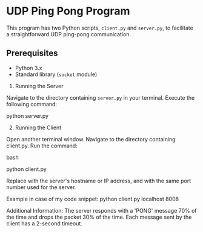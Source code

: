 # UDP Ping Pong Program

This program has two Python scripts, `client.py` and `server.py`, to facilitate a straightforward UDP ping-pong communication.

## Prerequisites

- Python 3.x
- Standard library (`socket` module)

1. Running the Server

Navigate to the directory containing `server.py` in your terminal. Execute the following command:

python server.py <port>

2. Running the Client

Open another terminal window. Navigate to the directory containing client.py. Run the command:

bash

python client.py <hostname> <port>

Replace <hostname> with the server's hostname or IP address, and <port> with the same port number used for the server.

Example in case of my code snippet:
python client.py localhost 8008

Additional Information:
    The server responds with a 'PONG' message 70% of the time and drops the packet 30% of the time.
    Each message sent by the client has a 2-second timeout.

